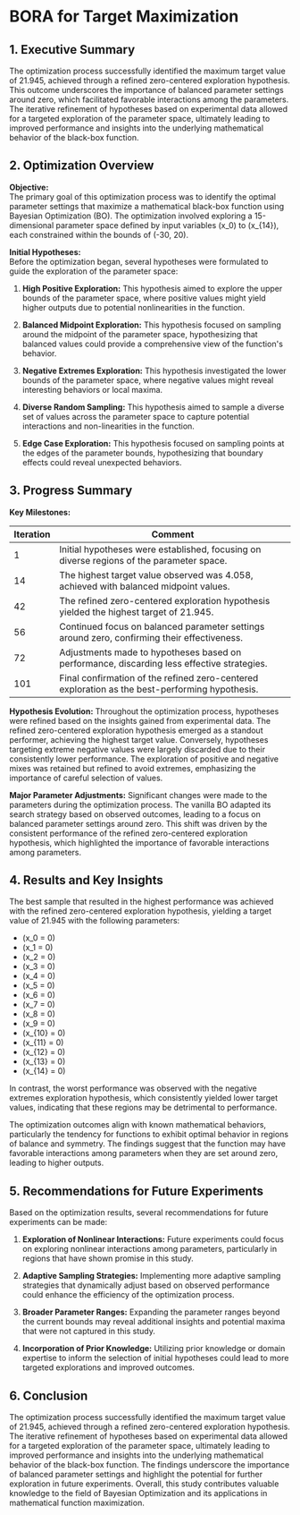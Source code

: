 # BORA for Target Maximization 

## 1. Executive Summary

The optimization process successfully identified the maximum target value of 21.945, achieved through a refined zero-centered exploration hypothesis. This outcome underscores the importance of balanced parameter settings around zero, which facilitated favorable interactions among the parameters. The iterative refinement of hypotheses based on experimental data allowed for a targeted exploration of the parameter space, ultimately leading to improved performance and insights into the underlying mathematical behavior of the black-box function.

## 2. Optimization Overview

**Objective:**  
The primary goal of this optimization process was to identify the optimal parameter settings that maximize a mathematical black-box function using Bayesian Optimization (BO). The optimization involved exploring a 15-dimensional parameter space defined by input variables \(x_0\) to \(x_{14}\), each constrained within the bounds of (-30, 20).

**Initial Hypotheses:**  
Before the optimization began, several hypotheses were formulated to guide the exploration of the parameter space:

1. **High Positive Exploration:** This hypothesis aimed to explore the upper bounds of the parameter space, where positive values might yield higher outputs due to potential nonlinearities in the function.
   
2. **Balanced Midpoint Exploration:** This hypothesis focused on sampling around the midpoint of the parameter space, hypothesizing that balanced values could provide a comprehensive view of the function's behavior.

3. **Negative Extremes Exploration:** This hypothesis investigated the lower bounds of the parameter space, where negative values might reveal interesting behaviors or local maxima.

4. **Diverse Random Sampling:** This hypothesis aimed to sample a diverse set of values across the parameter space to capture potential interactions and non-linearities in the function.

5. **Edge Case Exploration:** This hypothesis focused on sampling points at the edges of the parameter bounds, hypothesizing that boundary effects could reveal unexpected behaviors.

## 3. Progress Summary

**Key Milestones:**

| Iteration | Comment                                                                                     |
|-----------|---------------------------------------------------------------------------------------------|
| 1         | Initial hypotheses were established, focusing on diverse regions of the parameter space.   |
| 14        | The highest target value observed was 4.058, achieved with balanced midpoint values.       |
| 42        | The refined zero-centered exploration hypothesis yielded the highest target of 21.945.     |
| 56        | Continued focus on balanced parameter settings around zero, confirming their effectiveness.  |
| 72        | Adjustments made to hypotheses based on performance, discarding less effective strategies.  |
| 101       | Final confirmation of the refined zero-centered exploration as the best-performing hypothesis. |

**Hypothesis Evolution:**
Throughout the optimization process, hypotheses were refined based on the insights gained from experimental data. The refined zero-centered exploration hypothesis emerged as a standout performer, achieving the highest target value. Conversely, hypotheses targeting extreme negative values were largely discarded due to their consistently lower performance. The exploration of positive and negative mixes was retained but refined to avoid extremes, emphasizing the importance of careful selection of values.

**Major Parameter Adjustments:**
Significant changes were made to the parameters during the optimization process. The vanilla BO adapted its search strategy based on observed outcomes, leading to a focus on balanced parameter settings around zero. This shift was driven by the consistent performance of the refined zero-centered exploration hypothesis, which highlighted the importance of favorable interactions among parameters.

## 4. Results and Key Insights

The best sample that resulted in the highest performance was achieved with the refined zero-centered exploration hypothesis, yielding a target value of 21.945 with the following parameters:

- \(x_0 = 0\)
- \(x_1 = 0\)
- \(x_2 = 0\)
- \(x_3 = 0\)
- \(x_4 = 0\)
- \(x_5 = 0\)
- \(x_6 = 0\)
- \(x_7 = 0\)
- \(x_8 = 0\)
- \(x_9 = 0\)
- \(x_{10} = 0\)
- \(x_{11} = 0\)
- \(x_{12} = 0\)
- \(x_{13} = 0\)
- \(x_{14} = 0\)

In contrast, the worst performance was observed with the negative extremes exploration hypothesis, which consistently yielded lower target values, indicating that these regions may be detrimental to performance.

The optimization outcomes align with known mathematical behaviors, particularly the tendency for functions to exhibit optimal behavior in regions of balance and symmetry. The findings suggest that the function may have favorable interactions among parameters when they are set around zero, leading to higher outputs.

## 5. Recommendations for Future Experiments

Based on the optimization results, several recommendations for future experiments can be made:

1. **Exploration of Nonlinear Interactions:** Future experiments could focus on exploring nonlinear interactions among parameters, particularly in regions that have shown promise in this study.

2. **Adaptive Sampling Strategies:** Implementing more adaptive sampling strategies that dynamically adjust based on observed performance could enhance the efficiency of the optimization process.

3. **Broader Parameter Ranges:** Expanding the parameter ranges beyond the current bounds may reveal additional insights and potential maxima that were not captured in this study.

4. **Incorporation of Prior Knowledge:** Utilizing prior knowledge or domain expertise to inform the selection of initial hypotheses could lead to more targeted explorations and improved outcomes.

## 6. Conclusion

The optimization process successfully identified the maximum target value of 21.945, achieved through a refined zero-centered exploration hypothesis. The iterative refinement of hypotheses based on experimental data allowed for a targeted exploration of the parameter space, ultimately leading to improved performance and insights into the underlying mathematical behavior of the black-box function. The findings underscore the importance of balanced parameter settings and highlight the potential for further exploration in future experiments. Overall, this study contributes valuable knowledge to the field of Bayesian Optimization and its applications in mathematical function maximization.